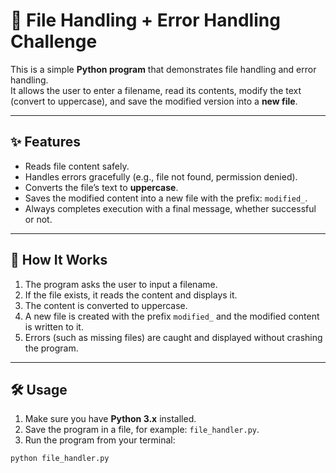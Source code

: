 # 📂 File Handling + Error Handling Challenge

This is a simple **Python program** that demonstrates file handling and error handling.  
It allows the user to enter a filename, read its contents, modify the text (convert to uppercase), and save the modified version into a **new file**.

---

## ✨ Features
- Reads file content safely.  
- Handles errors gracefully (e.g., file not found, permission denied).  
- Converts the file’s text to **uppercase**.  
- Saves the modified content into a new file with the prefix: `modified_`.  
- Always completes execution with a final message, whether successful or not.  

---

## 📖 How It Works
1. The program asks the user to input a filename.  
2. If the file exists, it reads the content and displays it.  
3. The content is converted to uppercase.  
4. A new file is created with the prefix `modified_` and the modified content is written to it.  
5. Errors (such as missing files) are caught and displayed without crashing the program.  

---

## 🛠️ Usage
1. Make sure you have **Python 3.x** installed.  
2. Save the program in a file, for example: `file_handler.py`.  
3. Run the program from your terminal:

```bash
python file_handler.py
